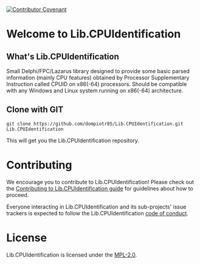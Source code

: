 [![Contributor Covenant](https://img.shields.io/badge/Contributor%20Covenant-v2.0%20adopted-ff69b4.svg)](code_of_conduct.md)

# Welcome to Lib.CPUIdentification

## What's Lib.CPUIdentification

Small Delphi/FPC/Lazarus library designed to provide some basic parsed information
(mainly CPU features) obtained by Processor Supplementary Instruction called CPUID on
x86(-64) processors. Should be compatible with any Windows and Linux system running on
x86(-64) architecture.

## Clone with GIT

```
git clone https://github.com/dompiotr85/Lib.CPUIdentification.git Lib.CPUIdentification
```

This will get you the Lib.CPUIdentification repository.

# Contributing

We encourage you to contribute to Lib.CPUIdentification! Please check out the
[Contributing to Lib.CPUIdentification guide](./CONTRIBUTING.md) for guidelines
about how to proceed.

Everyone interacting in Lib.CPUIdentification and its sub-projects' issue
trackers is expected to follow the Lib.CPUIdentification
[code of conduct](./CODE_OF_CONDUCT.md).

# License

Lib.CPUIdentification is licensed under the [MPL-2.0](./LICENSE).
